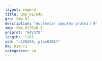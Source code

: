```yaml
---
layout: smgene
title: Smp_017640
grp: Smp_01
description: "nucleolar complex protein 4"
smp: Smp_017640.1
uniprot: "G4VGY0"
length:  1161
cdd: "cl20259, pfam03914"
kk: K14771
categories: sm
---
```

